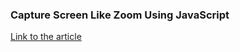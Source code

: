 ### Capture Screen Like Zoom Using JavaScript

[Link to the article](https://blog.bibekkakati.me/capture-screen-like-zoom-using-javascript)
